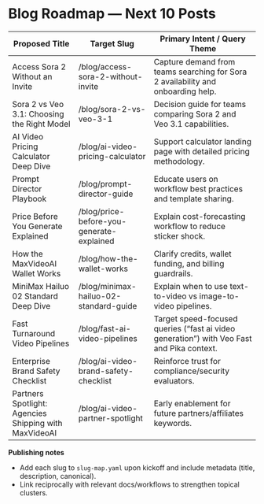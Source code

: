 # Blog Roadmap — Next 10 Posts

| Proposed Title | Target Slug | Primary Intent / Query Theme |
| --- | --- | --- |
| Access Sora 2 Without an Invite | /blog/access-sora-2-without-invite | Capture demand from teams searching for Sora 2 availability and onboarding help. |
| Sora 2 vs Veo 3.1: Choosing the Right Model | /blog/sora-2-vs-veo-3-1 | Decision guide for teams comparing Sora 2 and Veo 3.1 capabilities. |
| AI Video Pricing Calculator Deep Dive | /blog/ai-video-pricing-calculator | Support calculator landing page with detailed pricing methodology. |
| Prompt Director Playbook | /blog/prompt-director-guide | Educate users on workflow best practices and template sharing. |
| Price Before You Generate Explained | /blog/price-before-you-generate-explained | Explain cost-forecasting workflow to reduce sticker shock. |
| How the MaxVideoAI Wallet Works | /blog/how-the-wallet-works | Clarify credits, wallet funding, and billing guardrails. |
| MiniMax Hailuo 02 Standard Deep Dive | /blog/minimax-hailuo-02-standard-guide | Explain when to use text-to-video vs image-to-video pipelines. |
| Fast Turnaround Video Pipelines | /blog/fast-ai-video-pipelines | Target speed-focused queries (“fast ai video generation”) with Veo Fast and Pika context. |
| Enterprise Brand Safety Checklist | /blog/ai-video-brand-safety-checklist | Reinforce trust for compliance/security evaluators. |
| Partners Spotlight: Agencies Shipping with MaxVideoAI | /blog/ai-video-partner-spotlight | Early enablement for future partners/affiliates keywords. |

**Publishing notes**
- Add each slug to `slug-map.yaml` upon kickoff and include metadata (title, description, canonical).
- Link reciprocally with relevant docs/workflows to strengthen topical clusters.
